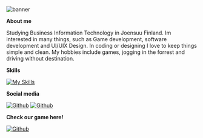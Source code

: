 ![banner](https://user-images.githubusercontent.com/70609940/131125995-69050fc2-fc04-4cbf-b28e-060bf59d26b4.png)

<b>About me</b>

Studying Business Information Technology in Joensuu Finland. Im interested in many things, such as Game development, software development and UI/UIX Design. In coding or designing I love to keep things simple and clean. My hobbies include games, jogging in the forrest and driving without destination.

<b>Skills</b>

[![My Skills](https://skillicons.dev/icons?i=html,css,bootstrap,php,mysql,js,androidstudio,java,cs,unity&theme=dark)](https://skillicons.dev)


<b>Social media</b>

<a href="https://www.linkedin.com/in/roosa-kontinen-31222420a/" target="_blank"><img alt="Github" src="https://img.shields.io/badge/linkedin-%230077B5.svg?&style=for-the-badge&logo=linkedin&logoColor=white"></a>
<a href="https://www.instagram.com/rykaee/" target="_blank"><img alt="Github" src="https://img.shields.io/badge/Instagram-E4405F?style=for-the-badge&logo=instagram&logoColor=white"></a>




<b>Check our game here!</b>

<a href="https://rykae.itch.io/btl" target="_blank"><img alt="Github" src="https://img.shields.io/badge/Itch.io-FA5C5C?style=for-the-badge&logo=itch.io&logoColor=white"></a>

